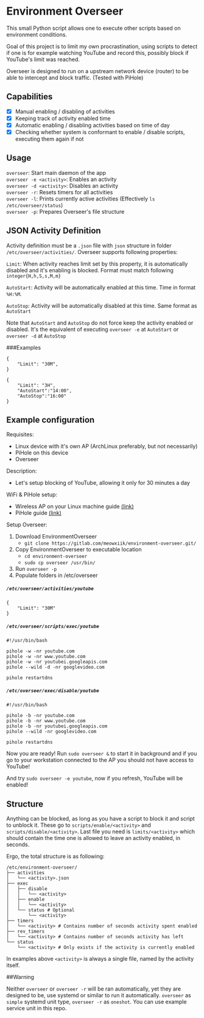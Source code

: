 # Environment Overseer

This small Python script allows one to execute other scripts based on environment conditions.

Goal of this project is to limit my own procrastination, using scripts to detect if one is for example watching 
YouTube and record this, possibly block if YouTube's limit was reached.

Overseer is designed to run on a upstream network device (router) to be able to intercept and block traffic. (Tested with PiHole)

## Capabilities
* [X] Manual enabling / disabling of activities
* [X] Keeping track of activity enabled time
* [X] Automatic enabling / disabling activities based on time of day
* [X] Checking whether system is conformant to enable / disable scripts, executing them again if not

## Usage

`overseer`: Start main daemon of the app  
`overseer -e <activity>`: Enables an activity  
`overseer -d <activity>`: Disables an activity  
`overseer -r`: Resets timers for all activities  
`overseer -l`: Prints currently active activities (Effectively `ls /etc/overseer/status`)  
`overseer -p`: Prepares Overseer's file structure

## JSON Activity Definition

Activity definition must be a `.json` file with `json` structure in folder `/etc/overseer/activities/`.
Overseer supports following properties:

`Limit`: When activity reaches limit set by this property, it is automatically disabled and it's enabling is blocked. Format must match following `integer{H,h,S,s,M,m}`

`AutoStart`: Activity will be automatically enabled at this time. Time in format `%H:%M`.

`AutoStop`: Activity will be automatically disabled at this time. Same format as `AutoStart`

Note that `AutoStart` and `AutoStop` do not force keep the activity enabled or disabled.
It's the equivalent of executing `overseer -e` at `AutoStart` or `overseer -d` at `AutoStop`

###Examples
```
{
    "Limit": "30M",
}
```

```
{
    "Limit": "3H", 
    "AutoStart":"14:00",
    "AutoStop":"16:00"
}
``` 

## Example configuration

Requisites:
* Linux device with it's own AP (ArchLinux preferably, but not necessarily)
* PiHole on this device
* Overseer

Description:
 * Let's setup blocking of YouTube, allowing it only for 30 minutes a day

WiFi & PiHole setup:
 * Wireless AP on your Linux machine guide [(link)](https://wiki.archlinux.org/index.php/Software_access_point)
 * PiHole guide [(link)](https://wiki.archlinux.org/index.php/Pi-hole)

Setup Overseer:
1. Download EnvironmentOverseer
    * `git clone https://gitlab.com/meowxiik/environment-overseer.git/`
2. Copy EnvironmentOverseer to executable location
    * `cd environment-overseer`
    * `sudo cp overseer /usr/bin/`
3. Run `overseer -p`
4. Populate folders in /etc/overseer

##### `/etc/overseer/activities/youtube`
``` 
{
    "Limit": "30M"
}
```

##### `/etc/overseer/scripts/exec/youtube`
```
#!/usr/bin/bash

pihole -w -nr youtube.com
pihole -w -nr www.youtube.com
pihole -w -nr youtubei.googleapis.com
pihole --wild -d -nr googlevideo.com

pihole restartdns
```

##### `/etc/overseer/exec/disable/youtube`
```
#!/usr/bin/bash

pihole -b -nr youtube.com
pihole -b -nr www.youtube.com
pihole -b -nr youtubei.googleapis.com
pihole --wild -nr googlevideo.com

pihole restartdns
```

Now you are ready!
Run `sudo overseer &` to start it in background and if you go to your workstation connected to the AP
you should not have access to YouTube!

And try `sudo overseer -e youtube`, now if you refresh, YouTube will be enabled!

## Structure

Anything can be blocked, as long as you have a script to block it and script to unblock it.
These go to `scripts/enable/<activity>` and `scripts/disable/<activity>`.
Last file you need is `limits/<activity>` which should contain the time one is allowed to leave an activity enabled, in seconds.

Ergo, the total structure is as following:
```
/etc/environment-overseer/
├── activities
│   └── <activity>.json
├── exec
│   ├── disable
│   │   └── <activity>
│   ├── enable
│   │   └── <activity>
│   └── status # Optional
│       └── <activity>
├── timers
│   └── <activity> # Contains number of seconds activity spent enabled
├── rev_timers
│   └── <activity> # Contains number of seconds activity has left
└── status
    └── <activity> # Only exists if the activity is currently enabled
```

In examples above `<activity>` is always a single file, named by the activity itself.

##Warning

Neither `overseer` or `overseer -r` will be ran automatically, yet they are designed to be, use systemd or similar to run it automatically.
`overseer` as `simple` systemd unit type, `overseer -r` as `oneshot`. You can use example service unit in this repo.